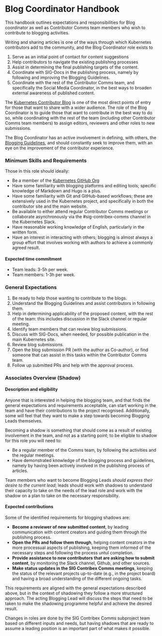 # Blog Coordinator Handbook

This handbook outlines expectations and responsibilities for Blog
coordinator as well as Contributor Comms team members who wish to
contribute to blogging activities.

Writing and sharing articles is one of the ways through which
Kubernetes contributors add to the community, and the Blog Coordinator
role exists to

1. Serve as an initial point of contact for content suggestions
2. Help contributors to navigate the existing publishing processes
3. Assist in determining the final publishing targets of the content.
4. Coordinate with SIG-Docs in the publishing process, namely by
   following and improving the Blogging Guidelines.
5. Coordinate with the rest of the Contributor Comms team, and
   specifically the Social Media Coordinator, in the best ways to
   broaden external awareness of published content.

The [Kubernetes Contributor Blog](https://www.kubernetes.dev/blog/) is
one of the most direct points of entry for those that want to share
with a wider audience. The role of the Blog Coordinator is to guide
those that want to contribute in the best way to do so, while
coordinating with the rest of the team (including other Contributor
Comms team members) to assign editors, reviewers and other roles to
new submissions.

The Blog Coordinator has an active involvement in defining, with
others, the [Blogging
Guidelines](https://hackmd.io/@fsm/blog-guidelines), and should
constantly seek to improve them, with an eye on the improvement of the
contributor experience.


### Minimum Skills and Requirements

Those in this role should ideally:

* Be a member of the [Kubernetes GitHub
  Org](https://github.com/kubernetes/)
* Have some familiarity with blogging platforms and editing tools;
  specific knowledge of Markdown and Hugo is a plus.
* Have some familiarity with Git and GitHub-based workflows; these are
  extensively used in the Kubernetes project, and specifically in both
  the contributor site and the main website.
* Be available to either attend regular Contributor Comms meetings or
  collaborate asynchronously via the #sig-contribex-comms channel in
  the Kubernetes Slack.
* Have reasonable working knowledge of English, particularly in the
  written form.
* Have an interest in interacting with others; blogging is almost
  always a group effort that involves working with authors to achieve
  a commonly agreed result.

#### Expected time commitment

* Team leads: 3-5h per week.
* Team members: 1-3h per week.

### General Expectations

1. Be ready to help those wanting to contribute to the blogs.
2. Understand the Blogging Guidelines and assist contributors in
   following them.
3. Help in determining applicability of the proposed content, with the
   rest of the team: this includes discussion in the Slack channel or
   regular meeting.
4. Identify team members that can review blog submissions.
5. Discuss with SIG-Docs, when needed, for possible publication in the
   main Kubernetes site.
6. Review blog submissions.
7. Open the blog submission PR (with the author as Co-author), or find
   someone that can assist in this tasks within the Contributor Comms
   team.
8. Follow up submitted PRs and help with the approval process.

### Associates Overview (Shadow)

#### Description and eligibility

Anyone that is interested in helping the blogging team, and that
finds the general expectations and requirements acceptable, can start
working in the team and have their contributions to the project
recognised. Additionally, some will feel that they want to make a step
towards becoming Blogging Leads themselves.

Becoming a shadow is something that should come as a result of
existing involvement in the team, and not as a starting point; to be
eligible to shadow for this role you will need to:

* Be a regular member of the Comms team, by following the
  activities and the regular meetings.
* Have demonstrated knowledge of the blogging process and guidelines,
  namely by having been actively involved in the publishing process of
  articles.

Team members who want to become Blogging Leads _should express their
desire to the current lead_; leads should work with shadows to
understand their capacity to take on the needs of the lead role and
work with the shadow on a plan to take on the necessary
responsibility.

#### Expected contributions

Some of the identified requirements for blogging shadows are:

* **Become a reviewer of new submitted content**, by leading communication
  with content creators and guiding them through the publishing
  process.
* **Open the PRs and follow them through**, helping content creators
  in the more processual aspects of publishing, keeping them informed
  of the necessary steps and following the process untul completion.
* **Provide assistance to new contributors that are asking how to
  submit content**, by monitoring the Slack channel, Github, and other
  sources.
* **Make status updates in the SIG Contribex Comms meetings**, keeping
  the status of the relevant projects up-to-date (e.g., in the project
  board) and having a broad understanding of the different ongoing tasks.

This requirements are aligned with the general expectations described
above, but in the context of shadowing they follow a more structured
approach. The acting Blogging Lead will discuss the steps that need to
be taken to make the shadowing programme helpful and achieve the desired result.

Changes in roles are done by the SIG Contribex Comms subproject team
based on different inputs and needs, but having shadows that are ready
to assume a leading position is an important part of what makes it
possible.
